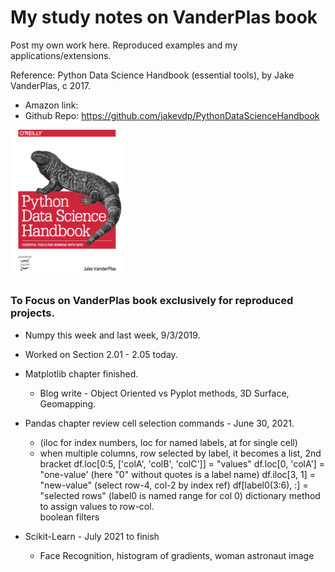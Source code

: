 # My study notes on VanderPlas book
Post my own work here.  Reproduced examples and my applications/extensions.  

Reference: 
Python Data Science Handbook (essential tools), by Jake VanderPlas, c 2017.   
 * Amazon link:  
 * Github Repo:  https://github.com/jakevdp/PythonDataScienceHandbook

<img src="./PDSH-cover.png" width="180" height="auto" />

### To Focus on **VanderPlas book exclusively** for reproduced projects.  

  * Numpy this week and last week, 9/3/2019.  
  * Worked on Section 2.01 - 2.05 today.  

  * Matplotlib chapter finished. 
    - Blog write - Object Oriented vs Pyplot methods, 3D Surface, Geomapping.

  * Pandas chapter review cell selection commands - June 30, 2021. 
    - (iloc for index numbers, loc for named labels, at for single cell)
    - when multiple columns, row selected by label, it becomes a list, 2nd bracket
      df.loc[0:5, ['colA', 'colB', 'colC']] = "values"
      df.loc[0, 'colA'] = "one-value'  (here "0" without quotes is a label name)
      df.iloc[3, 1] = "new-value"  (select row-4, col-2 by index ref)
      df[label0(3:6), :] = "selected rows"  (label0 is named range for col 0)
      dictionary method to assign values to row-col.  
      boolean filters  

 * Scikit-Learn - July 2021 to finish  
   - Face Recognition, histogram of gradients, woman astronaut image